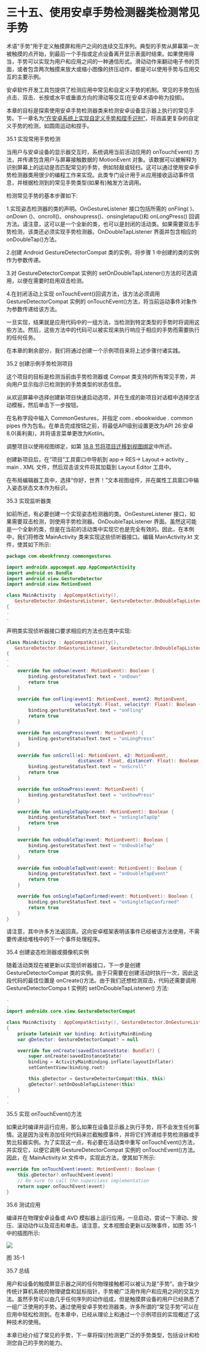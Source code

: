 # 三十五、使用安卓手势检测器类检测常见手势

术语“手势”用于定义触摸屏和用户之间的连续交互序列。典型的手势从屏幕第一次被触摸的点开始，到最后一个手指或定点设备离开显示表面时结束。如果使用得当，手势可以实现为用户和应用之间的一种通信形式。滑动动作来翻动电子书的页面，或者包含两次触摸来放大或缩小图像的挤压动作，都是可以使用手势与应用交互的主要示例。

安卓软件开发工具包提供了检测应用中常见和自定义手势的机制。常见的手势包括点击、双击、长按或水平或垂直方向的滑动等交互(在安卓术语中称为投掷)。

本章的目标是探索使用安卓手势检测器类来检测安卓设备显示器上执行的常见手势。下一章名为[“在安卓系统上实现自定义手势和捏手识别”](36.html#_idTextAnchor774)，将涵盖更复杂的自定义手势的检测，如圆周运动和捏手。

35.1 实现常用手势检测

当用户与安卓设备的显示器交互时，系统调用当前活动应用的 onTouchEvent() 方法，并传递包含用户与屏幕接触数据的 MotionEvent 对象。该数据可以被解释为识别屏幕上的运动是否匹配常见的手势，例如轻敲或轻扫。这可以通过使用安卓手势检测器类用很少的编程工作来实现。此类专门设计用于从应用接收运动事件信息，并根据检测到的常见手势类型(如果有)触发方法调用。

检测常见手势的基本步骤如下:

1.实现姿态检测器的类的声明。OnGestureListener 接口包括所需的 onFling( )、onDown ()、oncroll()、onshoupress()、onsingletapu()和 onLongPress() 回调方法。请注意，这可以是一个全新的类，也可以是封闭的活动类。如果需要双击手势检测，该类还必须实现手势检测器。OnDoubleTapListener 界面并包含相应的 onDoubleTap()方法。

2.创建 Android GestureDetectorCompat 类的实例，将步骤 1 中创建的类的实例作为参数传递。

3.对 GestureDetectorCompat 实例的 setOnDoubleTapListener()方法的可选调用，以便在需要时启用双击检测。

4.在封闭活动上实现 onTouchEvent()回调方法，该方法必须调用 GestureDetectorCompat 实例的 onTouchEvent()方法，将当前运动事件对象作为参数传递给该方法。

一旦实现，结果就是应用代码中的一组方法，当检测到特定类型的手势时将调用这些方法。然后，这些方法中的代码可以被实现来执行响应于相应的手势而需要执行的任何任务。

在本章的剩余部分，我们将通过创建一个示例项目来将上述步骤付诸实践。

35.2 创建示例手势检测项目

这个项目的目标是检测当前由手势检测器或 Compat 类支持的所有常见手势，并向用户显示指示已检测到的手势类型的状态信息。

从欢迎屏幕中选择创建新项目快速启动选项，并在生成的新项目对话框中选择空活动模板，然后单击下一步按钮。

在名称字段中输入 CommonGestures，并指定 com . ebookwidue . common pipes 作为包名。在单击完成按钮之前，将最低API级别设置更改为API 26:安卓 8.0(奥利奥)，并将语言菜单更改为Kotlin。

调整项目以使用视图绑定，如第 [18.8 节将项目迁移到视图绑定](18.html#_idTextAnchor393)中所述。

创建新项目后，在“项目”工具窗口中导航到 app-> RES-> Layout-> activity _ main . XML 文件，然后双击该文件将其加载到 Layout Editor 工具中。

在布局编辑器工具中，选择“你好，世界！”文本视图组件，并在属性工具窗口中输入姿态状态文本作为标识。

35.3 实现监听器类

如前所述，有必要创建一个实现姿态检测器的类。OnGestureListener 接口，如果需要双击检测，则使用手势检测器。OnDoubleTapListener 界面。虽然这可能是一个全新的类，但是在当前的活动类中实现它也是完全有效的。因此，在本例中，我们将修改 MainActivity 类来实现这些侦听器接口。编辑 MainActivity.kt 文件，使其如下所示:

```kt
package com.ebookfrenzy.commongestures

import androidx.appcompat.app.AppCompatActivity
import android.os.Bundle
import android.view.GestureDetector
import android.view.MotionEvent

class MainActivity : AppCompatActivity(), 
   GestureDetector.OnGestureListener, GestureDetector.OnDoubleTapListener
{
.
.
```

声明类实现侦听器接口要求相应的方法也在类中实现:

```kt
class MainActivity : AppCompatActivity(), 
   GestureDetector.OnGestureListener, GestureDetector.OnDoubleTapListener
{
.
.
    override fun onDown(event: MotionEvent): Boolean {
        binding.gestureStatusText.text = "onDown"
        return true
    }

    override fun onFling(event1: MotionEvent, event2: MotionEvent,
                         velocityX: Float, velocityY: Float): Boolean {
        binding.gestureStatusText.text = "onFling"
        return true
    }

    override fun onLongPress(event: MotionEvent) {
        binding.gestureStatusText.text = "onLongPress"
    }

    override fun onScroll(e1: MotionEvent, e2: MotionEvent,
                          distanceX: Float, distanceY: Float): Boolean {
        binding.gestureStatusText.text = "onScroll"
        return true
    }

    override fun onShowPress(event: MotionEvent) {
        binding.gestureStatusText.text = "onShowPress"
    }

    override fun onSingleTapUp(event: MotionEvent): Boolean {
        binding.gestureStatusText.text = "onSingleTapUp"
        return true
    }

    override fun onDoubleTap(event: MotionEvent): Boolean {
        binding.gestureStatusText.text = "onDoubleTap"
        return true
    }

    override fun onDoubleTapEvent(event: MotionEvent): Boolean {
        binding.gestureStatusText.text = "onDoubleTapEvent"
        return true
    }

    override fun onSingleTapConfirmed(event: MotionEvent): Boolean {
        binding.gestureStatusText.text = "onSingleTapConfirmed"
        return true
    }
}
```

请注意，其中许多方法返回真。这向安卓框架表明该事件已经被该方法使用，不需要传递给堆栈中的下一个事件处理程序。

35.4 创建姿态检测器或摄像机实例

随着活动类现在被更新以实现侦听器接口，下一步是创建 GestureDetectorCompat 类的实例。由于只需要在创建活动时执行一次，因此这段代码的最佳位置是 onCreate()方法。由于我们还想检测双击，代码还需要调用 GestureDetectorCompa t 实例的 setOnDoubleTapListener() 方法:

```kt
.
.
import androidx.core.view.GestureDetectorCompat

class MainActivity : AppCompatActivity(), GestureDetector.OnGestureListener, GestureDetector.OnDoubleTapListener
{
    private lateinit var binding: ActivityMainBinding
    var gDetector: GestureDetectorCompat? = null

    override fun onCreate(savedInstanceState: Bundle?) {
        super.onCreate(savedInstanceState)
        binding = ActivityMainBinding.inflate(layoutInflater)
        setContentView(binding.root)

        this.gDetector = GestureDetectorCompat(this, this)
        gDetector?.setOnDoubleTapListener(this)
    }
.
.
```

35.5 实现 onTouchEvent()方法

如果此时编译并运行应用，那么如果在设备显示器上执行手势，将不会发生任何事情。这是因为没有添加任何代码来拦截触摸事件，并将它们传递给手势检测器或手势比较器实例。为了实现这一点，有必要在活动类中重写 onTouchEvent()方法，并实现它，以便它调用 GestureDetectorCompat 实例的 onTouchEvent()方法。因此，在 MainActivity.kt 文件中，实现此方法，使其如下所示:

```kt
override fun onTouchEvent(event: MotionEvent): Boolean {
    this.gDetector?.onTouchEvent(event)
    // Be sure to call the superclass implementation
    return super.onTouchEvent(event)
}
```

35.6 测试应用

编译并在物理安卓设备或 AVD 模拟器上运行应用。一旦启动，尝试一下滑动、按压、滚动动作以及双击和单击。请注意，文本视图会更新以反映事件，如图 35-1 中的插图所示:

![](img/Image2425.jpg)

图 35-1

35.7 总结

用户和设备的触摸屏显示器之间的任何物理接触都可以被认为是“手势”。由于缺少传统计算机系统的物理键盘和鼠标指针，手势被广泛用作用户和应用之间的交互方法。虽然手势可以由几乎任何序列的动作组成，但是触摸屏设备的用户已经熟悉了一组广泛使用的手势。通过使用安卓手势检测器类，许多所谓的“常见手势”可以在应用中轻松检测到。在本章中，已经从理论上和通过一个示例项目的实现概述了这种技术的使用。

本章已经介绍了常见的手势，下一章将探讨检测更广泛的手势类型，包括设计和检测您自己的手势的能力。